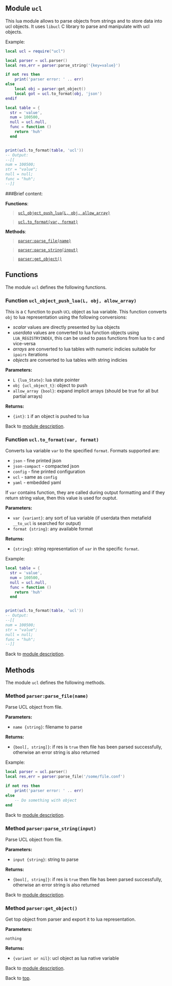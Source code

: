 ## Module `ucl`

This lua module allows to parse objects from strings and to store data into
ucl objects. It uses `libucl` C library to parse and manipulate with ucl objects.

Example:

~~~lua
local ucl = require("ucl")

local parser = ucl.parser()
local res,err = parser:parse_string('{key=value}')

if not res then
	print('parser error: ' .. err)
else
	local obj = parser:get_object()
	local got = ucl.to_format(obj, 'json')
endif

local table = {
  str = 'value',
  num = 100500,
  null = ucl.null,
  func = function ()
    return 'huh'
  end


print(ucl.to_format(table, 'ucl'))
-- Output:
--[[
num = 100500;
str = "value";
null = null;
func = "huh";
--]]
~~~

###Brief content:

**Functions**:

> [`ucl_object_push_lua(L, obj, allow_array)`](#function-ucl_object_push_lual-obj-allow_array)

> [`ucl.to_format(var, format)`](#function-uclto_formatvar-format)



**Methods**:

> [`parser:parse_file(name)`](#method-parserparse_filename)

> [`parser:parse_string(input)`](#method-parserparse_stringinput)

> [`parser:get_object()`](#method-parserget_object)


## Functions

The module `ucl` defines the following functions.

### Function `ucl_object_push_lua(L, obj, allow_array)`

This is a `C` function to push `UCL` object as lua variable. This function
converts `obj` to lua representation using the following conversions:

- *scalar* values are directly presented by lua objects
- *userdata* values are converted to lua function objects using `LUA_REGISTRYINDEX`,
this can be used to pass functions from lua to c and vice-versa
- *arrays* are converted to lua tables with numeric indicies suitable for `ipairs` iterations
- *objects* are converted to lua tables with string indicies

**Parameters:**

- `L {lua_State}`: lua state pointer
- `obj {ucl_object_t}`: object to push
- `allow_array {bool}`: expand implicit arrays (should be true for all but partial arrays)

**Returns:**

- `{int}`: `1` if an object is pushed to lua

Back to [module description](#module-ucl).

### Function `ucl.to_format(var, format)`

Converts lua variable `var` to the specified `format`. Formats supported are:

- `json` - fine printed json
- `json-compact` - compacted json
- `config` - fine printed configuration
- `ucl` - same as `config`
- `yaml` - embedded yaml

If `var` contains function, they are called during output formatting and if
they return string value, then this value is used for ouptut.

**Parameters:**

- `var {variant}`: any sort of lua variable (if userdata then metafield `__to_ucl` is searched for output)
- `format {string}`: any available format

**Returns:**

- `{string}`: string representation of `var` in the specific `format`.

Example:

~~~lua
local table = {
  str = 'value',
  num = 100500,
  null = ucl.null,
  func = function ()
    return 'huh'
  end


print(ucl.to_format(table, 'ucl'))
-- Output:
--[[
num = 100500;
str = "value";
null = null;
func = "huh";
--]]
~~~

Back to [module description](#module-ucl).


## Methods

The module `ucl` defines the following methods.

### Method `parser:parse_file(name)`

Parse UCL object from file.

**Parameters:**

- `name {string}`: filename to parse

**Returns:**

- `{bool[, string]}`: if res is `true` then file has been parsed successfully, otherwise an error string is also returned

Example:

~~~lua
local parser = ucl.parser()
local res,err = parser:parse_file('/some/file.conf')

if not res then
	print('parser error: ' .. err)
else
	-- Do something with object
end
~~~

Back to [module description](#module-ucl).

### Method `parser:parse_string(input)`

Parse UCL object from file.

**Parameters:**

- `input {string}`: string to parse

**Returns:**

- `{bool[, string]}`: if res is `true` then file has been parsed successfully, otherwise an error string is also returned

Back to [module description](#module-ucl).

### Method `parser:get_object()`

Get top object from parser and export it to lua representation.

**Parameters:**

	nothing

**Returns:**

- `{variant or nil}`: ucl object as lua native variable

Back to [module description](#module-ucl).


Back to [top](#).

